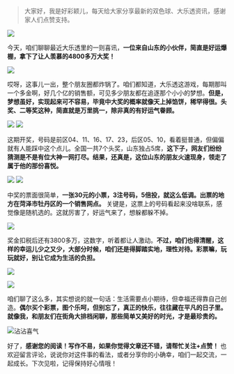 > 大家好，我是好彩颖儿，每天给大家分享最新的双色球、大乐透资讯，感谢家人们点赞支持。

![](https://cdn.jsdelivr.net/gh/wangwenjie1314/PicCDN/2024-7-23/1721696573205-image.png)


今天，咱们聊聊最近大乐透里的一则喜讯，**一位来自山东的小伙伴，简直是好运爆棚，拿下了让人羡慕的4800多万大奖！**

![](https://cdn.jsdelivr.net/gh/wangwenjie1314/PicCDN/2024-7-23/1721696626660-image.png)


哎呀，这事儿一出，整个朋友圈都炸锅了。咱们都知道，大乐透这游戏，每期那叫一个多金啊，好几个亿的销售额，可见多少朋友都在追逐那个小小的梦想。**但是，梦想虽好，实现起来可不容易，毕竟中大奖的概率就像天上掉馅饼，稀罕得很。头奖、二等奖这种，简直就是万里挑一，除非真的有好运气眷顾。**


![](https://cdn.jsdelivr.net/gh/wangwenjie1314/PicCDN/2024-7-24/1721784596793-image.png)
![](https://cdn.jsdelivr.net/gh/wangwenjie1314/PicCDN/2024-7-24/1721784757320-image.png)



这期开奖，号码是前区04、11、16、17、23，后区05、10，看着挺普通，但偏偏就有人能踩中这个点儿。全国一共7个头奖，山东独占5席，**这下子，网友们纷纷猜测是不是有位大神一网打尽。结果，还真是，这位山东的朋友火速现身，领走了属于他的那份喜悦。**


![](https://cdn.jsdelivr.net/gh/wangwenjie1314/PicCDN/2024-7-24/1721784398337-image.png)
![](https://cdn.jsdelivr.net/gh/wangwenjie1314/PicCDN/2024-7-23/1721696581949-image.png)


中奖的票面很简单，**一张30元的小票，3注号码，5倍投，就这么低调。出票的地方在菏泽市牡丹区的一个销售网点。** 关键是，这票上的号码看起来没啥联系，感觉像是随机选的。这就厉害了，好运气来了，想躲都躲不掉。


![](https://cdn.jsdelivr.net/gh/wangwenjie1314/PicCDN/2024-7-24/1721784549304-image.png)


奖金扣税后还有3800多万，这数字，听着都让人激动。**不过，咱们也得清醒，这样的幸运儿少之又少，大部分时候，咱们还是得脚踏实地，理性对待。彩票嘛，玩玩就好，别让它成为生活的负担。**

![](https://cdn.jsdelivr.net/gh/wangwenjie1314/PicCDN/2024-7-23/1721696685796-image.png)

![](https://cdn.jsdelivr.net/gh/wangwenjie1314/PicCDN/2024-7-23/1721696696676-image.png)


咱们聊了这么多，其实想说的就一句话：生活需要点小期待，但幸福还得靠自己创造。**偶尔买个彩票，图个乐呵，但别忘了，真正的快乐，往往藏在平凡的日子里。就像我，和朋友们在街角大排档闲聊，那些简单又美好的时光，才是最珍贵的。**



![沾沾喜气](https://cdn.jsdelivr.net/gh/wangwenjie1314/PicCDN/2024-7-2/1719907932990-image.png)



好了，**感谢您的阅读！写作不易，如果你觉得文章还不错，请帮忙关注+点赞！** 也欢迎留言评论，说说你对这件事的看法，或者分享你的小确幸，咱们一起交流，一起成长。下次见啦，记得保持好心情哦！